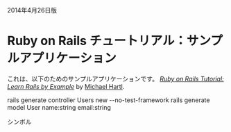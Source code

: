 2014年4月26日版
# Ruby on Rails チュートリアル：サンプルアプリケーション

これは、以下のためのサンプルアプリケーションです。
[*Ruby on Rails Tutorial: Learn Rails by Example*](http://railstutorial.jp/)
by [Michael Hartl](http://michaelhartl.com/).


rails generate controller Users new --no-test-framework
rails generate model User name:string email:string

シンボル

